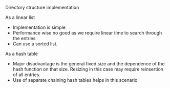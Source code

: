 Directory structure implementation

As a linear list

-   Implementation is simple
-   Performance wise no good as we require linear time to search through
    the entries
-   Can use a sorted list.

As a hash table

-   Major disadvantage is the general fixed size and the dependence of
    the hash function on that size. Resizing in this case may require
    reinsertion of all entries.
-   Use of separate chaining hash tables helps in this scenario
